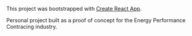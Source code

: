 This project was bootstrapped with [Create React App](https://github.com/facebookincubator/create-react-app).

Personal project built as a proof of concept for the Energy Performance Contracing industry.
